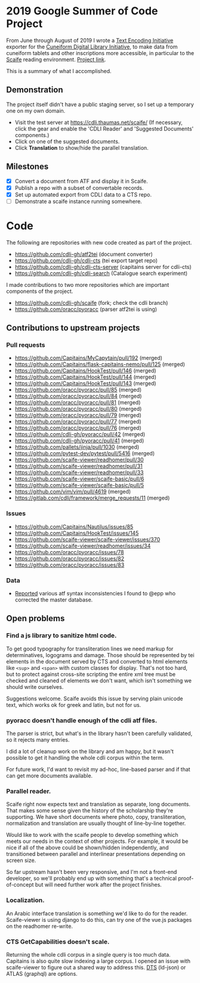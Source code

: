 # 2019 Google Summer of Code Project

From June through August of 2019 I wrote a
[Text Encoding Initiative](https://tei-c.org/)
exporter for the [Cuneiform Digital Library Initiative](https://cdli.ucla.edu),
to make data from cuneiform tablets and other inscriptions more accessible,
in particular to the [Scaife](https://scaife-viewer.org) reading environment.
[Project link](https://summerofcode.withgoogle.com/projects/#5983146665836544).

This is a summary of what I accomplished.

## Demonstration

The project itself didn't have a public staging server, so I set
up a temporary one on my own domain.

 - Visit the test server at https://cdli.thaumas.net/scaife/
   (If necessary, click the gear and enable the 'CDLI Reader'
   and 'Suggested Documents' components.)
 - Click on one of the suggested documents.
 - Click **Translation** to show/hide the parallel translation.

## Milestones

- [x] Convert a document from ATF and display it in Scaife.
- [x] Publish a repo with a subset of convertable records.
- [x] Set up automated export from CDLI data to a CTS repo.
- [ ] Demonstrate a scaife instance running somewhere.

# Code

The following are repositories with new code created as part of
the project.

 - https://github.com/cdli-gh/atf2tei (document converter)
 - https://github.com/cdli-gh/cdli-cts (tei export target repo)
 - https://github.com/cdli-gh/cdli-cts-server (capitains server for cdli-cts)
 - https://github.com/cdli-gh/cdli-search (Catalogue search experiment)

I made contributions to two more repositories which are important
components of the project.

 - https://github.com/cdli-gh/scaife (fork; check the cdli branch)
 - https://github.com/oracc/pyoracc (parser atf2tei is using)

## Contributions to upstream projects

### Pull requests

 - https://github.com/Capitains/MyCapytain/pull/192 (merged)
 - https://github.com/Capitains/flask-capitains-nemo/pull/125 (merged)
 - https://github.com/Capitains/HookTest/pull/146 (merged)
 - https://github.com/Capitains/HookTest/pull/144 (merged)
 - https://github.com/Capitains/HookTest/pull/143 (merged)
 - https://github.com/oracc/pyoracc/pull/85 (merged)
 - https://github.com/oracc/pyoracc/pull/84 (merged)
 - https://github.com/oracc/pyoracc/pull/81 (merged)
 - https://github.com/oracc/pyoracc/pull/80 (merged)
 - https://github.com/oracc/pyoracc/pull/79 (merged)
 - https://github.com/oracc/pyoracc/pull/77 (merged)
 - https://github.com/oracc/pyoracc/pull/76 (merged)
 - https://github.com/cdli-gh/pyoracc/pull/42 (merged)
 - https://github.com/cdli-gh/pyoracc/pull/41 (merged)
 - https://github.com/pallets/jinja/pull/1030 (merged)
 - https://github.com/pytest-dev/pytest/pull/5416 (merged)
 - https://github.com/scaife-viewer/readhomer/pull/30
 - https://github.com/scaife-viewer/readhomer/pull/31
 - https://github.com/scaife-viewer/readhomer/pull/33
 - https://github.com/scaife-viewer/scaife-basic/pull/6
 - https://github.com/scaife-viewer/scaife-basic/pull/5
 - https://github.com/vim/vim/pull/4619 (merged)
 - https://gitlab.com/cdli/framework/merge_requests/11 (merged)

### Issues

 - https://github.com/Capitains/Nautilus/issues/85
 - https://github.com/Capitains/HookTest/issues/145
 - https://github.com/scaife-viewer/scaife-viewer/issues/370
 - https://github.com/scaife-viewer/readhomer/issues/34
 - https://github.com/oracc/pyoracc/issues/78
 - https://github.com/oracc/pyoracc/issues/82
 - https://github.com/oracc/pyoracc/issues/83

### Data

 - [Reported](https://github.com/cdli-gh/data/issues?q=is:issue+label:%22atf+syntax%22)
   various atf syntax inconsistencies I found to @epp who
   corrected the master database.

## Open problems

### Find a js library to sanitize html code.

To get good typography for transliteration lines we need markup for
determinatives, logograms and damage. Those should be represented
by tei elements in the document served by CTS and converted to html
elements like `<sup>` and `<span>` with custom classes for display.
That's not too hard, but to protect against cross-site scripting
the entire xml tree must be checked and cleaned of elements we don't
want, which isn't something we should write ourselves.

Suggestions welcome. Scaife avoids this issue by serving plain unicode
text, which works ok for greek and latin, but not for us.

### pyoracc doesn't handle enough of the cdli atf files.

The parser is strict, but what's in the library hasn't been carefully
validated, so it rejects many entries.

I did a lot of cleanup work on the library and am happy, but it wasn't
possible to get it handling the whole cdli corpus within the term.

For future work, I'd want to revisit my ad-hoc, line-based parser
and if that can get more documents available.

### Parallel reader.

Scaife right now expects text and translation as separate, long
documents. That makes some sense given the history of the scholarship
they're supporting. We have short documents where photo, copy,
transliteration, normalization and translation are usually thought
of line-by-line together.

Would like to work with the scaife people to develop something which
meets our needs in the context of other projects. For example, it would
be nice if all of the above could be shown/hidden independently, and
transitioned between parallel and interlinear presentations depending on
screen size.

So far upstream hasn't been very responsive, and I'm not a front-end
developer, so we'll probably end up with something that's a technical
proof-of-concept but will need further work after the project finishes.

### Localization.

An Arabic interface translation is something we'd like to do for the
reader. Scaife-viewer is using django to do this, can try one of the
vue.js packages on the readhomer re-write.

### CTS GetCapabilities doesn't scale.

Returning the whole cdli corpus in a single query is too much data.
Capitains is also quite slow indexing a large corpus.
I opened an issue with scaife-viewer to figure out a shared way to
address this.
[DTS](https://distributed-text-services.github.io/specifications/) (ld-json)
or ATLAS (graphql) are options.
